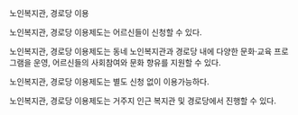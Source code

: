 노인복지관, 경로당 이용

노인복지관, 경로당 이용제도는 어르신들이 신청할 수 있다.

노인복지관, 경로당 이용제도는 동네 노인복지관과 경로당 내에 다양한 문화·교육 프로그램을 운영, 어르신들의 사회참여와 문화 향유를 지원할 수 있다.

노인복지관, 경로당 이용제도는 별도 신청 없이 이용가능하다.

노인복지관, 경로당 이용제도는 거주지 인근 복지관 및 경로당에서 진행할 수 있다.